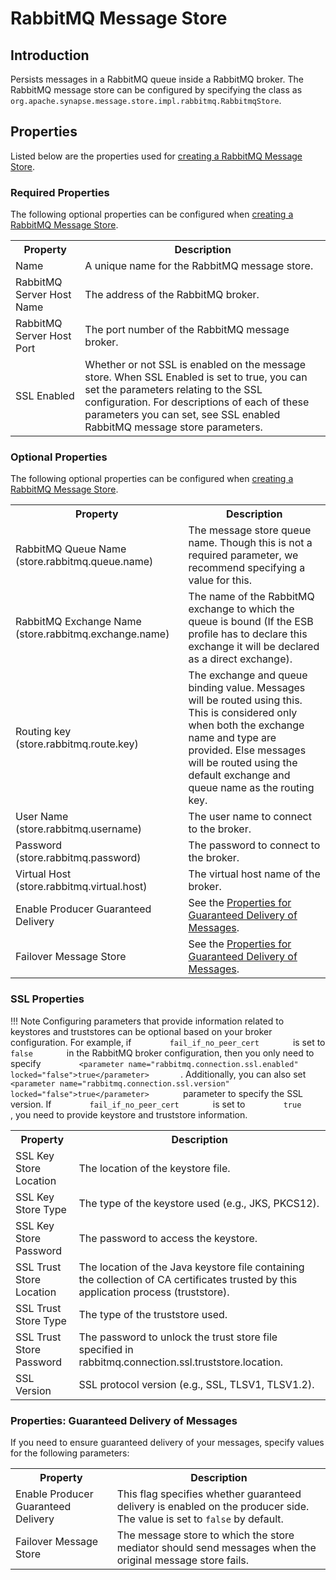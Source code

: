 # RabbitMQ Message Store
## Introduction
Persists messages in a RabbitMQ queue inside a RabbitMQ broker. The RabbitMQ message store can be configured by specifying the class as <code>org.apache.synapse.message.store.impl.rabbitmq.RabbitmqStore</code>.

## Properties

Listed below are the properties used for [creating a RabbitMQ Message Store]({{base_path}}/integrate/develop/creating-artifacts/creating-a-message-store/).

###  Required Properties

The following optional properties can be configured when [creating a RabbitMQ Message Store]({{base_path}}/integrate/develop/creating-artifacts/creating-a-message-store/).

<table>
  <tr>
    <th>Property</th>
    <th>Description</th>
  </tr>
  <tr>
    <td>Name</td>
    <td>A unique name for the RabbitMQ message store.</td>
  </tr>
  <tr>
    <td>RabbitMQ Server Host Name</td>
    <td>The address of the RabbitMQ broker.</td>
  </tr>
  <tr>
    <td>RabbitMQ Server Host Port</td>
    <td>The port number of the RabbitMQ message broker.</td>
  </tr>
  <tr>
    <td>SSL Enabled</td>
    <td>
      Whether or not SSL is enabled on the message store. When SSL Enabled is set to true, you can set the parameters relating to the SSL configuration. For descriptions of each of these parameters you can set, see SSL enabled RabbitMQ message store parameters.
    </td>
  </tr>
</table>

### Optional Properties

The following optional properties can be configured when [creating a RabbitMQ Message Store]({{base_path}}/integrate/develop/creating-artifacts/creating-a-message-store/).

<table>
  <tr>
    <th>Property</th>
    <th>Description</th>
  </tr>
  <tr>
    <td>RabbitMQ Queue Name (store.rabbitmq.queue.name)</td>
    <td>
      The message store queue name. Though this is not a required parameter, we recommend specifying a value for this.
    </td>
  </tr>
  <tr>
    <td>RabbitMQ Exchange Name (store.rabbitmq.exchange.name)</td>
    <td>
      The name of the RabbitMQ exchange to which the queue is bound (If the ESB profile has to declare this exchange it will be declared as a direct exchange).
    </td>
  </tr>
  <tr>
    <td>Routing key (store.rabbitmq.route.key)</td>
    <td>
      The exchange and queue binding value. Messages will be routed using this. This is considered only when both the exchange name and type are provided. Else messages will be routed using the default exchange and queue name as the routing key.
    </td>
  </tr>
  <tr>
    <td>User Name (store.rabbitmq.username)</td>
    <td>
      The user name to connect to the broker.
    </td>
  </tr>
  <tr>
    <td>Password (store.rabbitmq.password)</td>
    <td>
      The password to connect to the broker.
    </td>
  </tr>
  <tr>
    <td>Virtual Host (store.rabbitmq.virtual.host)</td>
    <td>
      The virtual host name of the broker.
    </td>
  </tr>
  <tr>
    <td>Enable Producer Guaranteed Delivery</td>
    <td>
      See the <a href="#properties-guaranteed-delivery-of-messages">Properties for Guaranteed Delivery of Messages</a>.
    </td>
  </tr>
  <tr>
    <td>Failover Message Store</td>
    <td>
      See the <a href="#properties-guaranteed-delivery-of-messages">Properties for Guaranteed Delivery of Messages</a>.
    </td>
  </tr>
</table>

### SSL Properties

!!! Note
    Configuring parameters that provide information related to keystores and truststores can be optional based on your broker configuration. For example, if `         fail_if_no_peer_cert        ` is set to `         false        ` in the RabbitMQ broker configuration, then you only need to specify `         <parameter name="rabbitmq.connection.ssl.enabled" locked="false">true</parameter>        `. Additionally, you can also set `         <parameter name="rabbitmq.connection.ssl.version" locked="false">true</parameter>        ` parameter to specify the SSL version. If `         fail_if_no_peer_cert        ` is set to `         true        ` , you need to provide keystore and truststore information.

<table>
  <tr>
    <th>Property</th>
    <th>Description</th>
  </tr>
  <tr>
    <td>SSL Key Store Location</td>
    <td>The location of the keystore file.</td>
  </tr>
  <tr>
    <td>SSL Key Store Type</td>
    <td>
      The type of the keystore used (e.g., JKS, PKCS12).
    </td>
  </tr>
  <tr>
    <td>SSL Key Store Password</td>
    <td>
      The password to access the keystore.
    </td>
  </tr>
  <tr>
    <td>SSL Trust Store Location</td>
    <td>
      The location of the Java keystore file containing the collection of CA certificates trusted by this application process (truststore).
    </td>
  </tr>
  <tr>
    <td>SSL Trust Store Type</td>
    <td>
      The type of the truststore used.
    </td>
  </tr>
  <tr>
    <td>SSL Trust Store Password</td>
    <td>
      The password to unlock the trust store file specified in rabbitmq.connection.ssl.truststore.location.
    </td>
  </tr>
  <tr>
    <td>SSL Version</td>
    <td>
      SSL protocol version (e.g., SSL, TLSV1, TLSV1.2).
    </td>
  </tr>
</table>

### Properties: Guaranteed Delivery of Messages

If you need to ensure guaranteed delivery of your messages, specify values for the following parameters:

<table>
  <tr>
    <th>Property</th>
    <th>Description</th>
  </tr>
  <tr>
    <td>Enable Producer Guaranteed Delivery</td>
    <td>
      This flag specifies whether guaranteed delivery is enabled on the producer side. The value is set to <code>false</code> by default.
    </td>
  </tr>
  <tr>
    <td>Failover Message Store</td>
    <td>
      The message store to which the store mediator should send messages when the original message store fails.
    </td>
  </tr>
</table> 
